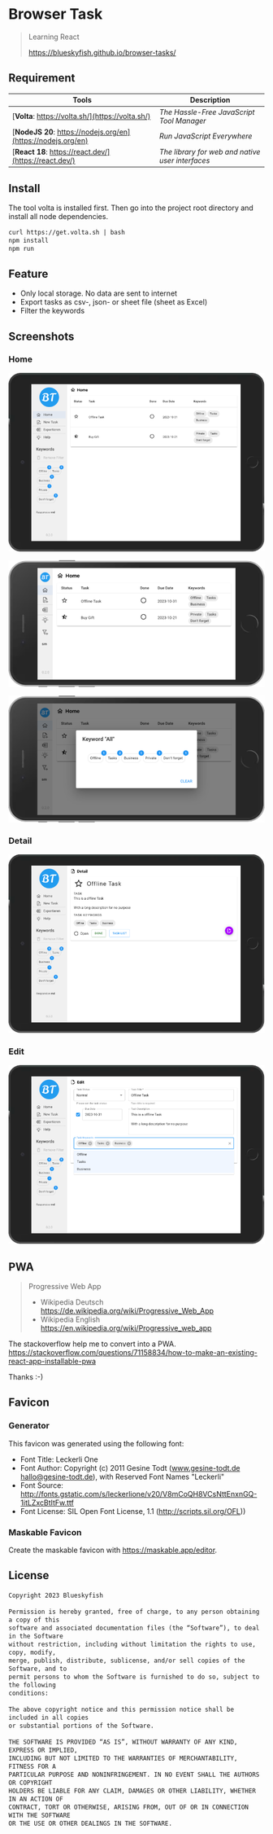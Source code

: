 
# Browser Task

> Learning React
> 
> <https://blueskyfish.github.io/browser-tasks/>

## Requirement

| Tools                                                         | Description                                      |
|---------------------------------------------------------------|--------------------------------------------------|
| [**Volta**: https://volta.sh/](https://volta.sh/)             | *The Hassle-Free JavaScript Tool Manager*        |
| [**NodeJS 20**: https://nodejs.org/en](https://nodejs.org/en) | *Run JavaScript Everywhere*                      |
| [**React 18**: https://react.dev/](https://react.dev/)        | *The library for web and native user interfaces* |


## Install

The tool volta is installed first. Then go into the project root directory and install all node dependencies.

```shell
curl https://get.volta.sh | bash
npm install
npm run
```


## Feature

* Only local storage. No data are sent to internet
* Export tasks as csv-, json- or sheet file (sheet as Excel)
* Filter the keywords


## Screenshots

### Home

![Browser Tasks (iPad)](screenshot-ipad-home.png)

![Browser Tasks (Mobile)](screenshot-mobile.png)

![Browser Tasks (Mobile Filter)](screenshot-mobile-filter.png)

### Detail

![Browser Tasks (iPad)](screenshot-ipad-detail.png)

### Edit

![Browser Tasks (Edit)](screenshot-ipad-edit.png)

## PWA

> Progressive Web App
> 
> * Wikipedia Deutsch <https://de.wikipedia.org/wiki/Progressive_Web_App>
> * Wikipedia English <https://en.wikipedia.org/wiki/Progressive_web_app>

The stackoverflow help me to convert into a PWA.
<https://stackoverflow.com/questions/71158834/how-to-make-an-existing-react-app-installable-pwa>

Thanks :-)

## Favicon

### Generator

This favicon was generated using the following font:

- Font Title: Leckerli One
- Font Author: Copyright (c) 2011 Gesine Todt (www.gesine-todt.de hallo@gesine-todt.de), with Reserved Font Names "Leckerli"
- Font Source: http://fonts.gstatic.com/s/leckerlione/v20/V8mCoQH8VCsNttEnxnGQ-1itLZxcBtItFw.ttf
- Font License: SIL Open Font License, 1.1 (http://scripts.sil.org/OFL))

### Maskable Favicon

Create the maskable favicon with <https://maskable.app/editor>.


## License

```text
Copyright 2023 Blueskyfish

Permission is hereby granted, free of charge, to any person obtaining a copy of this
software and associated documentation files (the “Software”), to deal in the Software
without restriction, including without limitation the rights to use, copy, modify,
merge, publish, distribute, sublicense, and/or sell copies of the Software, and to
permit persons to whom the Software is furnished to do so, subject to the following
conditions:

The above copyright notice and this permission notice shall be included in all copies
or substantial portions of the Software.

THE SOFTWARE IS PROVIDED “AS IS”, WITHOUT WARRANTY OF ANY KIND, EXPRESS OR IMPLIED,
INCLUDING BUT NOT LIMITED TO THE WARRANTIES OF MERCHANTABILITY, FITNESS FOR A
PARTICULAR PURPOSE AND NONINFRINGEMENT. IN NO EVENT SHALL THE AUTHORS OR COPYRIGHT
HOLDERS BE LIABLE FOR ANY CLAIM, DAMAGES OR OTHER LIABILITY, WHETHER IN AN ACTION OF
CONTRACT, TORT OR OTHERWISE, ARISING FROM, OUT OF OR IN CONNECTION WITH THE SOFTWARE
OR THE USE OR OTHER DEALINGS IN THE SOFTWARE.
```
